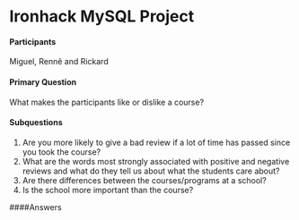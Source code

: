 # Ironhack MySQL Project

#### Participants
Miguel, Rennê and Rickard

#### Primary Question
What makes the participants like or dislike a course?

#### Subquestions
1. Are you more likely to give a bad review if a lot of time has passed since you took the course?
2. What are the words most strongly associated with positive and negative reviews and what do they tell us about what the students care about?
3. Are there differences between the courses/programs at a school?
4. Is the school more important than the course?

####Answers
 